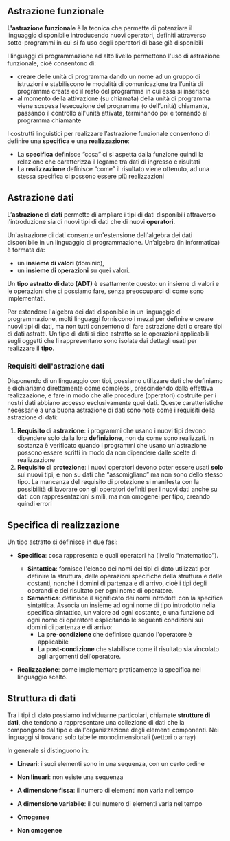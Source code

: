 ## Astrazione funzionale
**L'astrazione funzionale** è la tecnica che permette di potenziare il linguaggio disponibile introducendo nuovi operatori, definiti attraverso sotto-programmi in cui si fa uso degli operatori di base già disponibili

I linguaggi di programmazione ad alto livello permettono l'uso di astrazione funzionale, cioè consentono di:
- creare delle unità di programma dando un nome ad un gruppo di istruzioni e stabiliscono le modalità di comunicazione tra l’unità di programma creata ed il resto del programma in cui essa si inserisce
- al momento della attivazione (su chiamata) della unità di programma viene sospesa l’esecuzione del programma (o dell’unità) chiamante, passando il controllo all'unità attivata, terminando poi e tornando al programma chiamante

I costrutti linguistici per realizzare l’astrazione funzionale consentono di definire una **specifica** e una **realizzazione**:
- La **specifica** definisce “cosa” ci si aspetta dalla funzione quindi la relazione che caratterizza il legame tra dati di  ingresso e risultati
- La **realizzazione** definisce “come” il risultato viene ottenuto, ad una stessa specifica ci possono essere più realizzazioni
## Astrazione dati
L’**astrazione di dati** permette di ampliare i tipi di dati disponibili attraverso l'introduzione sia di nuovi tipi di dati che di nuovi **operatori**.

Un'astrazione di dati consente un'estensione dell'algebra dei dati disponibile in un linguaggio di programmazione. 
Un’algebra (in informatica) è formata da:
- un **insieme di valori** (dominio),
- un **insieme di operazioni** su quei valori.

Un **tipo astratto di dato (ADT)** è esattamente questo: un insieme di valori e le operazioni che ci possiamo fare, senza preoccuparci di come sono implementati.

Per estendere l'algebra dei dati disponibile in un linguaggio di programmazione, molti linguaggi forniscono i mezzi per definire e creare nuovi tipi di dati, ma non tutti consentono di fare astrazione dati o creare tipi di dati astratti. 
Un tipo di dati si dice astratto se le operazioni applicabili sugli oggetti che li rappresentano sono isolate dai dettagli usati per realizzare il **tipo**.
### Requisiti dell'astrazione dati
Disponendo di un linguaggio con tipi, possiamo utilizzare dati che definiamo e dichiariamo direttamente come complessi, prescindendo dalla effettiva realizzazione, e fare in modo che alle procedure (operatori) costruite per i nostri dati abbiano accesso esclusivamente quei dati. Queste caratteristiche necessarie a una buona astrazione di dati sono note come i requisiti della astrazione di dati:

1. **Requisito di astrazione**: i programmi che usano i nuovi tipi devono dipendere solo dalla loro **definizione**, non da come sono realizzati.
   In sostanza è verificato quando i programmi che usano un'astrazione possono essere scritti in modo da non dipendere dalle scelte di realizzazione
2. **Requisito di protezione**: i nuovi operatori devono poter essere usati **solo** sui nuovi tipi, e non su dati che “assomigliano” ma non sono dello stesso tipo.
   La mancanza del requisito di protezione si manifesta con la possibilità di lavorare con gli operatori definiti per i nuovi dati anche su dati con rappresentazioni simili, ma non omogenei per tipo, creando quindi errori
## Specifica di realizzazione
Un tipo astratto si definisce in due fasi:

- **Specifica**: cosa rappresenta e quali operatori ha (livello “matematico”).
    
    - **Sintattica**: fornisce l'elenco dei nomi dei tipi di dato utilizzati per definire la struttura, delle operazioni specifiche della struttura e delle costanti, nonché i domini di partenza e di arrivo, cioè i tipi degli operandi e del risultato per ogni nome di operatore.
    - **Semantica**: definisce il significato dei nomi introdotti con la specifica sintattica.
      Associa un insieme ad ogni nome di tipo introdotto nella specifica sintattica, un valore ad ogni costante, e una funzione ad ogni nome di operatore esplicitando le seguenti condizioni sui domini di partenza e di arrivo: 
	    - La **pre-condizione** che definisce quando l'operatore è applicabile 
	    - La **post-condizione** che stabilisce come il risultato sia vincolato agli argomenti dell'operatore.

- **Realizzazione**: come implementare praticamente la specifica nel linguaggio scelto.
## Struttura di dati
Tra i tipi di dato possiamo individuarne particolari, chiamate **strutture di dati**, che tendono a rappresentare una collezione di dati che la compongono dal tipo e dall'organizzazione degli elementi componenti.
Nei linguaggi si trovano solo tabelle monodimensionali (vettori o array) 

In generale si distinguono in:
- **Lineari**: i suoi elementi sono in una sequenza, con un certo ordine
- **Non lineari**: non esiste una sequenza 

- **A dimensione fissa**: il numero di elementi non varia nel tempo
- **A dimensione variabile**: il cui numero di elementi varia nel tempo

- **Omogenee**
- **Non omogenee**